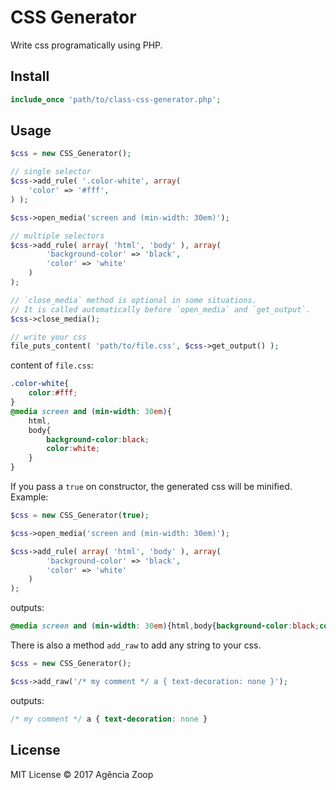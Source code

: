 # CSS Generator

Write css programatically using PHP.

## Install

```php
include_once 'path/to/class-css-generator.php';
```

## Usage

```php
$css = new CSS_Generator();

// single selector
$css->add_rule( '.color-white', array(
	'color' => '#fff',
) );

$css->open_media('screen and (min-width: 30em)');

// multiple selectors
$css->add_rule( array( 'html', 'body' ), array(
		'background-color' => 'black',
		'color' => 'white'
	)
);

// `close_media` method is optional in some situations.
// It is called automatically before `open_media` and `get_output`.
$css->close_media();

// write your css
file_puts_content( 'path/to/file.css', $css->get_output() );
```

content of `file.css`:
```css
.color-white{
	color:#fff;
}
@media screen and (min-width: 30em){
	html,
	body{
		background-color:black;
		color:white;
	}
}

```

If you pass a `true` on constructor, the generated css will be minified. Example:
```php
$css = new CSS_Generator(true);

$css->open_media('screen and (min-width: 30em)');

$css->add_rule( array( 'html', 'body' ), array(
		'background-color' => 'black',
		'color' => 'white'
	)
);
```

outputs:
```css
@media screen and (min-width: 30em){html,body{background-color:black;color:white;}}
```

There is also a method `add_raw` to add any string to your css.
```php
$css = new CSS_Generator();

$css->add_raw('/* my comment */ a { text-decoration: none }');
```

outputs:
```css
/* my comment */ a { text-decoration: none }
```

## License
MIT License &copy; 2017 Agência Zoop
